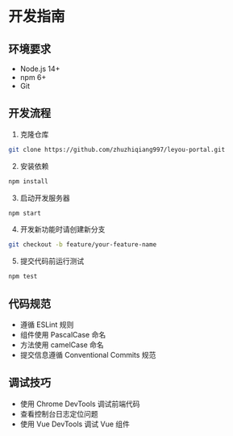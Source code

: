 # 开发指南

## 环境要求

- Node.js 14+
- npm 6+
- Git

## 开发流程

1. 克隆仓库

```bash
git clone https://github.com/zhuzhiqiang997/leyou-portal.git
```

2. 安装依赖

```bash
npm install
```

3. 启动开发服务器

```bash
npm start
```

4. 开发新功能时请创建新分支

```bash
git checkout -b feature/your-feature-name
```

5. 提交代码前运行测试

```bash
npm test
```

## 代码规范

- 遵循 ESLint 规则
- 组件使用 PascalCase 命名
- 方法使用 camelCase 命名
- 提交信息遵循 Conventional Commits 规范

## 调试技巧

- 使用 Chrome DevTools 调试前端代码
- 查看控制台日志定位问题
- 使用 Vue DevTools 调试 Vue 组件
